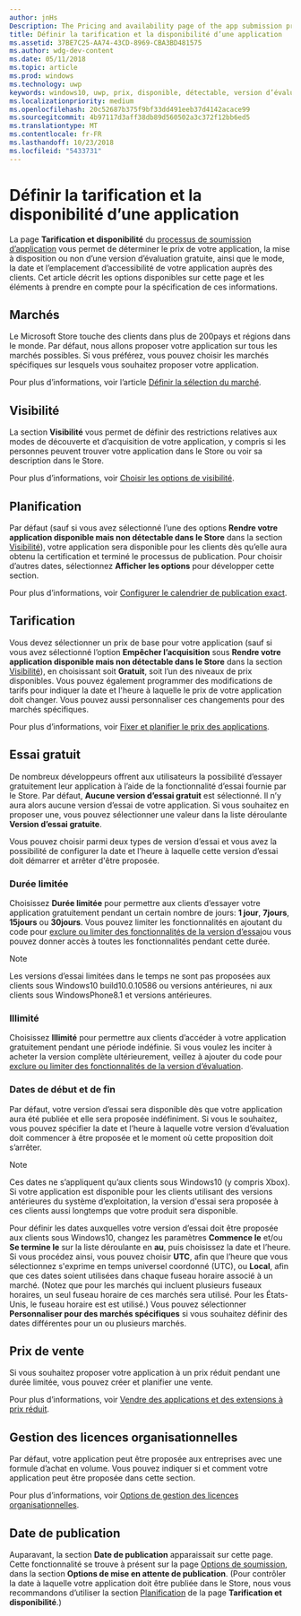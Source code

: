 ```yaml
---
author: jnHs
Description: The Pricing and availability page of the app submission process lets you determine how much your app will cost, whether you'll offer a free trial, and how, when, and where it will be available to customers.
title: Définir la tarification et la disponibilité d’une application
ms.assetid: 37BE7C25-AA74-43CD-8969-CBA3BD481575
ms.author: wdg-dev-content
ms.date: 05/11/2018
ms.topic: article
ms.prod: windows
ms.technology: uwp
keywords: windows10, uwp, prix, disponible, détectable, version d’évaluation gratuite, versions d’évaluation, applications, date de publication
ms.localizationpriority: medium
ms.openlocfilehash: 20c52687b375f9bf33dd491eeb37d4142acace99
ms.sourcegitcommit: 4b97117d3aff38db89d560502a3c372f12bb6ed5
ms.translationtype: MT
ms.contentlocale: fr-FR
ms.lasthandoff: 10/23/2018
ms.locfileid: "5433731"
---
```

# <a name="set-app-pricing-and-availability"></a>Définir la tarification et la disponibilité d’une application


La page **Tarification et disponibilité** du [processus de soumission d’application](app-submissions.md) vous permet de déterminer le prix de votre application, la mise à disposition ou non d’une version d’évaluation gratuite, ainsi que le mode, la date et l’emplacement d’accessibilité de votre application auprès des clients. Cet article décrit les options disponibles sur cette page et les éléments à prendre en compte pour la spécification de ces informations.


## <a name="markets"></a>Marchés

Le Microsoft Store touche des clients dans plus de 200pays et régions dans le monde. Par défaut, nous allons proposer votre application sur tous les marchés possibles. Si vous préférez, vous pouvez choisir les marchés spécifiques sur lesquels vous souhaitez proposer votre application. 

Pour plus d’informations, voir l’article [Définir la sélection du marché](define-pricing-and-market-selection.md).


## <a name="visibility"></a>Visibilité

La section **Visibilité** vous permet de définir des restrictions relatives aux modes de découverte et d’acquisition de votre application, y compris si les personnes peuvent trouver votre application dans le Store ou voir sa description dans le Store.

Pour plus d’informations, voir [Choisir les options de visibilité](choose-visibility-options.md).


## <a name="schedule"></a>Planification

Par défaut (sauf si vous avez sélectionné l’une des options **Rendre votre application disponible mais non détectable dans le Store** dans la section [Visibilité](choose-visibility-options.md#discoverability)), votre application sera disponible pour les clients dès qu’elle aura obtenu la certification et terminé le processus de publication. Pour choisir d’autres dates, sélectionnez **Afficher les options** pour développer cette section. 

Pour plus d’informations, voir [Configurer le calendrier de publication exact](configure-precise-release-scheduling.md).


## <a name="pricing"></a>Tarification

Vous devez sélectionner un prix de base pour votre application (sauf si vous avez sélectionné l’option **Empêcher l’acquisition** sous **Rendre votre application disponible mais non détectable dans le Store** dans la section [Visibilité](choose-visibility-options.md#discoverability)), en choisissant soit **Gratuit**, soit l’un des niveaux de prix disponibles. Vous pouvez également programmer des modifications de tarifs pour indiquer la date et l'heure à laquelle le prix de votre application doit changer. Vous pouvez aussi personnaliser ces changements pour des marchés spécifiques. 

Pour plus d’informations, voir [Fixer et planifier le prix des applications](set-and-schedule-app-pricing.md).


## <a name="free-trial"></a>Essai gratuit

De nombreux développeurs offrent aux utilisateurs la possibilité d’essayer gratuitement leur application à l’aide de la fonctionnalité d’essai fournie par le Store. Par défaut, **Aucune version d’essai gratuit** est sélectionné. Il n’y aura alors aucune version d’essai de votre application. Si vous souhaitez en proposer une, vous pouvez sélectionner une valeur dans la liste déroulante **Version d’essai gratuite**.

Vous pouvez choisir parmi deux types de version d’essai et vous avez la possibilité de configurer la date et l’heure à laquelle cette version d’essai doit démarrer et arrêter d'être proposée.

### <a name="time-limited"></a>Durée limitée

Choisissez **Durée limitée** pour permettre aux clients d’essayer votre application gratuitement pendant un certain nombre de jours: **1 jour**, **7jours**, **15jours** ou **30jours**. Vous pouvez limiter les fonctionnalités en ajoutant du code pour [exclure ou limiter des fonctionnalités de la version d’essai](../monetize/in-app-purchases-and-trials.md)ou vous pouvez donner accès à toutes les fonctionnalités pendant cette durée. 
> [!NOTE]
> Les versions d’essai limitées dans le temps ne sont pas proposées aux clients sous Windows10 build10.0.10586 ou versions antérieures, ni aux clients sous WindowsPhone8.1 et versions antérieures.

### <a name="unlimited"></a>Illimité

Choisissez **Illimité** pour permettre aux clients d’accéder à votre application gratuitement pendant une période indéfinie. Si vous voulez les inciter à acheter la version complète ultérieurement, veillez à ajouter du code pour [exclure ou limiter des fonctionnalités de la version d’évaluation](../monetize/in-app-purchases-and-trials.md).

### <a name="start-and-end-dates"></a>Dates de début et de fin

Par défaut, votre version d’essai sera disponible dès que votre application aura été publiée et elle sera proposée indéfiniment. Si vous le souhaitez, vous pouvez spécifier la date et l’heure à laquelle votre version d’évaluation doit commencer à être proposée et le moment où cette proposition doit s’arrêter. 

>[!NOTE]
> Ces dates ne s’appliquent qu’aux clients sous Windows10 (y compris Xbox). Si votre application est disponible pour les clients utilisant des versions antérieures du système d’exploitation, la version d'essai sera proposée à ces clients aussi longtemps que votre produit sera disponible. 

Pour définir les dates auxquelles votre version d’essai doit être proposée aux clients sous Windows10, changez les paramètres **Commence le** et/ou **Se termine le** sur la liste déroulante en **au**, puis choisissez la date et l’heure. Si vous procédez ainsi, vous pouvez choisir **UTC**, afin que l’heure que vous sélectionnez s'exprime en temps universel coordonné (UTC), ou **Local**, afin que ces dates soient utilisées dans chaque fuseau horaire associé à un marché. (Notez que pour les marchés qui incluent plusieurs fuseaux horaires, un seul fuseau horaire de ces marchés sera utilisé. Pour les États-Unis, le fuseau horaire est est utilisé.) Vous pouvez sélectionner **Personnaliser pour des marchés spécifiques** si vous souhaitez définir des dates différentes pour un ou plusieurs marchés.


## <a name="sale-pricing"></a>Prix de vente

Si vous souhaitez proposer votre application à un prix réduit pendant une durée limitée, vous pouvez créer et planifier une vente.

Pour plus d’informations, voir [Vendre des applications et des extensions à prix réduit](put-apps-and-add-ons-on-sale.md).


## <a name="organizational-licensing"></a>Gestion des licences organisationnelles

Par défaut, votre application peut être proposée aux entreprises avec une formule d’achat en volume. Vous pouvez indiquer si et comment votre application peut être proposée dans cette section.

Pour plus d’informations, voir [Options de gestion des licences organisationnelles](organizational-licensing.md).


## <a name="publish-date"></a>Date de publication

Auparavant, la section **Date de publication** apparaissait sur cette page. Cette fonctionnalité se trouve à présent sur la page [Options de soumission](manage-submission-options.md), dans la section **Options de mise en attente de publication**. (Pour contrôler la date à laquelle votre application doit être publiée dans le Store, nous vous recommandons d’utiliser la section [Planification](configure-precise-release-scheduling.md) de la page **Tarification et disponibilité**.)


